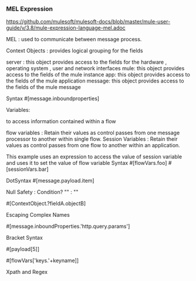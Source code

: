 
### MEL Expression

https://github.com/mulesoft/mulesoft-docs/blob/master/mule-user-guide/v/3.8/mule-expression-language-mel.adoc


MEL : used to communicate between message process.

Context Objects : provides logical grouping for the fields
  
  server : this object provides access to the fields for the hardware , operating system , user and network interfaces
  mule: this object provides access to the fields of the mule instance
  app: this object provides access to the fields of the mule application
  message: this object provides access to the fields of the mule message

Syntax 
#[message.inboundproperties]

Variables:

to access information contained within a flow

flow variables : Retain their values as control passes from one message processor to another within single flow.
Session Variables : Retain their values as control passes from one flow to another within an application.

This example uses an expression to access the value of session variable and uses it to set the value of flow variable
Syntax
#[flowVars.foo] #[sessionVars.bar]

DotSyntax
#[message.payload.item]

Null Safety :
  Condition? "" : ""

#[ContextObject.?fieldA.objectB]

Escaping Complex Names

#[message.inboundProperties.'http.query.params']

Bracket Syntax

#[payload[5]]

#[flowVars['keys.'+keyname]]

Xpath and Regex
